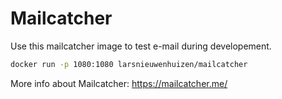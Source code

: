 # Mailcatcher

Use this mailcatcher image to test e-mail during developement.

```bash
docker run -p 1080:1080 larsnieuwenhuizen/mailcatcher
```

More info about Mailcatcher: https://mailcatcher.me/